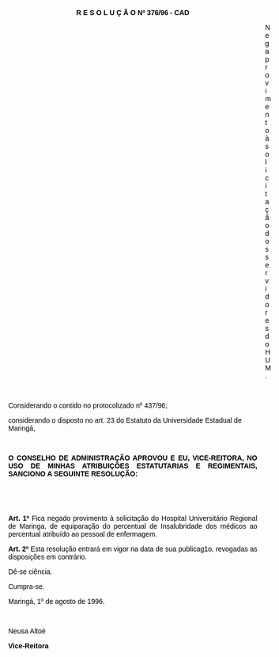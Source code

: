 <BODY TEXT="#000000">

<B><FONT FACE="Arial"><P ALIGN="CENTER">R E S O L U &Ccedil; &Atilde; O Nº 376/96 - CAD</P>
</B><DIR>
<DIR>
<DIR>
<DIR>
<DIR>
<DIR>
<DIR>
<DIR>
<DIR>
<DIR>
<DIR>
<DIR>
<DIR>

<P>Nega provimento &agrave; solicita&ccedil;&atilde;o dos servidores do HUM.</P>

<P>&nbsp;</P></DIR>
</DIR>
</DIR>
</DIR>
</DIR>
</DIR>
</DIR>
</DIR>
</DIR>
</DIR>
</DIR>
</DIR>
</DIR>

<P>Considerando o contido no protocolizado nº 437/96;</P>
<P>considerando o disposto no art. 23 do Estatuto da Universidade Estadual de Maring&aacute;,</P>

<P>&nbsp;</P>
<B><P ALIGN="JUSTIFY">O CONSELHO DE ADMINISTRA&Ccedil;&Atilde;O APROVOU E EU, VICE-REITORA, NO USO DE MINHAS ATRIBUI&Ccedil;&Otilde;ES ESTATUTARIAS E REGIMENTAIS, SANCIONO A SEGUINTE RESOLU&Ccedil;&Atilde;O:</P>
</B>
<P>&nbsp;</P>
<P>&nbsp;</P>
<B><P ALIGN="JUSTIFY">Art. 1º</B> Fica negado provimento &agrave; solicita&ccedil;&atilde;o do Hospital Universit&aacute;rio Regional de Maringa, de equipara&ccedil;&atilde;o do percentual de Insalubridade dos m&eacute;dicos ao percentual atribu&iacute;do ao pessoal de enfermagem.</P>
<B><P ALIGN="JUSTIFY">Art. 2º</B> Esta resolu&ccedil;&atilde;o entrar&aacute; em vigor na data de sua publicag1o, revogadas as disposi&ccedil;&otilde;es em contr&aacute;rio. </P>
<P ALIGN="JUSTIFY">D&ecirc;-se ci&ecirc;ncia.</P>
<P>Cumpra-se.</P>
<P>Maring&aacute;, 1º de agosto de 1996.</P>

<P>&nbsp;</P>
<P>Neusa Alto&eacute;</P>
<B><P>Vice-Reitora</P>
</B></FONT></BODY>
